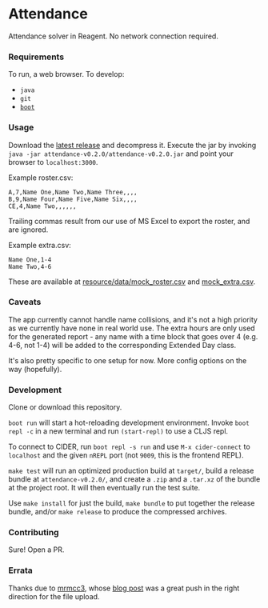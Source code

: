 # Attendance
Attendance solver in Reagent.  No network connection required.
### Requirements
To run, a web browser.  To develop:
* `java`
* `git`
* [`boot`](http://boot-clj.com)
### Usage
Download the [latest release](https://github.com/deciduously/attendance/releases/tag/v0.1.6) and decompress it.  Execute the jar by invoking `java -jar attendance-v0.2.0/attendance-v0.2.0.jar` and point your browser to `localhost:3000`.

Example roster.csv:
```
A,7,Name One,Name Two,Name Three,,,,
B,9,Name Four,Name Five,Name Six,,,,
CE,4,Name Two,,,,,,
```
Trailing commas result from our use of MS Excel to export the roster, and are ignored.

Example extra.csv:
```
Name One,1-4
Name Two,4-6
```
These are available at [resource/data/mock_roster.csv](https://github.com/deciduously/attendance/blob/master/resource/data/mock_roster.csv) and [mock_extra.csv](https://github.com/deciduously/attendance/blob/master/resource/data/mock_extra.csv).
### Caveats
The app currently cannot handle name collisions, and it's not a high priority as we currently have none in real world use.  The extra hours are only used for the generated report - any name with a time block that goes over 4 (e.g. 4-6, not 1-4) will be added to the corresponding Extended Day class.

It's also pretty specific to one setup for now.  More config options on the way (hopefully).
### Development
Clone or download this repository.

`boot run` will start a hot-reloading development environment.  Invoke `boot repl -c` in a new terminal and run `(start-repl)` to use a CLJS repl.

To connect to CIDER, run `boot repl -s run` and use `M-x cider-connect` to `localhost` and the given `nREPL` port (not `9009`, this is the frontend REPL).

`make test` will run an optimized production build at `target/`, build a release bundle at `attendance-v0.2.0/`, and create a `.zip` and a `.tar.xz` of the bundle at the project root.  It will then eventually run the test suite.

Use `make install` for just the build, `make bundle` to put together the release bundle, and/or `make release` to produce the compressed archives.
### Contributing
Sure!  Open a PR.
### Errata
Thanks due to [mrmcc3](https://github.com/mrmcc3), whose [blog post](https://mrmcc3.github.io/post/csv-with-clojurescript) was a great push in the right direction for the file upload.
